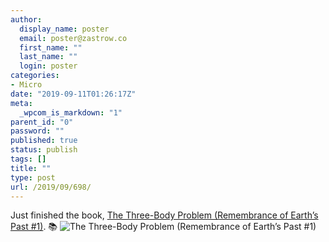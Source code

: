 ```yaml
---
author:
  display_name: poster
  email: poster@zastrow.co
  first_name: ""
  last_name: ""
  login: poster
categories:
- Micro
date: "2019-09-11T01:26:17Z"
meta:
  _wpcom_is_markdown: "1"
parent_id: "0"
password: ""
published: true
status: publish
tags: []
title: ""
type: post
url: /2019/09/698/
---
```

<p>Just finished the book, <a href="https://www.goodreads.com/review/show/2361245465?utm_medium=api&amp;utm_source=rss">The Three-Body Problem (Remembrance of Earth’s Past #1)</a>. 📚 <img src="/assets/2019/09/20518872._SY75_.jpg" alt="The Three-Body Problem (Remembrance of Earth’s Past #1)" /></p>
